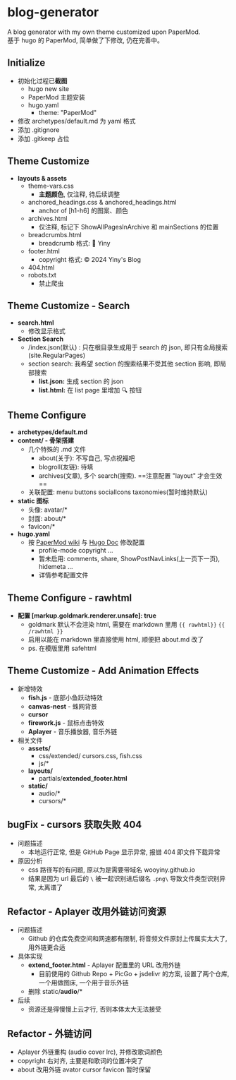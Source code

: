 # blog-generator
A blog generator with my own theme customized upon PaperMod.  
基于 hugo 的 PaperMod, 简单做了下修改, 仍在完善中。

## Initialize
- 初始化过程已**截图**
    - hugo new site
    - PaperMod 主题安装
    - hugo.yaml
        - theme: "PaperMod"
- 修改 archetypes/default.md 为 yaml 格式
- 添加 .gitignore
- 添加 .gitkeep 占位

## Theme Customize
- **layouts & assets**
    - theme-vars.css
        - **主题颜色**, 仅注释, 待后续调整
    - anchored_headings.css & anchored_headings.html
        - anchor of [h1-h6] 的图案、颜色
    - archives.html
        - 仅注释, 标记下 ShowAllPagesInArchive 和 mainSections 的位置
    - breadcrumbs.html
        - breadcrumb 格式: 🔖 Yiny
    - footer.html
        - copyright 格式: © 2024 Yiny's Blog
    - 404.html
    - robots.txt
        - 禁止爬虫

## Theme Customize - Search
- **search.html**
    - 修改显示格式
- **Section Search**
    - /index.json(默认) : 只在根目录生成用于 search 的 json, 即只有全局搜索(site.RegularPages)
    - section search: 我希望 section 的搜索结果不受其他 section 影响, 即局部搜索
        - **list.json:** 生成 section 的 json
        - **list.html:** 在 list page 里增加 🔍 按钮

## Theme Configure
- **archetypes/default.md**
- **content/ - 骨架搭建**
    - 几个特殊的 .md 文件
        - about(关于): 不写自己, 写点祝福吧
        - blogroll(友链): 待填
        - archives(文章), 多个 search(搜索). ==注意配置 "layout" 才会生效==
    - 关联配置: menu buttons socialIcons taxonomies(暂时维持默认)
- **static 图标**
    - 头像: avatar/*
    - 封面: about/*
    - favicon/*
- **hugo.yaml**
    - 按 [PaperMod wiki](https://github.com/adityatelange/hugo-PaperMod/wiki/) 与 [Hugo Doc](https://gohugo.io/getting-started/configuration/) 修改配置
        - profile-mode copyright ...
        - 暂未启用: comments, share, ShowPostNavLinks(上一页下一页), hidemeta ...
        - 详情参考配置文件

## Theme Configure - rawhtml
- **配置 [markup.goldmark.renderer.unsafe]: true**
    - goldmark 默认不会渲染 html, 需要在 markdown 里用 `{{ rawhtml}}` `{{ /rawhtml }}`
    - 启用以能在 markdown 里直接使用 html, 顺便把 about.md 改了
    - ps. 在模版里用 safehtml

## Theme Customize - Add Animation Effects
- 新增特效
    - **fish.js** - 底部小鱼跃动特效
    - **canvas-nest** - 蛛网背景
    - **cursor**
    - **firework.js** - 鼠标点击特效
    - **Aplayer** - 音乐播放器, 音乐外链
- 相关文件
    - **assets/**
        - css/extended/
            cursors.css, fish.css
        - js/*
    - **layouts/**
        - partials/**extended_footer.html**
    - **static/**
        - audio/*
        - cursors/*

## bugFix - cursors 获取失败 404
- 问题描述
    - 本地运行正常, 但是 GitHub Page 显示异常, 报错 404 即文件下载异常
- 原因分析
    - css 路径写的有问题, 原以为是需要带域名 wooyiny.github.io
    - 结果是因为 url 最后的  `\` 被一起识别进后缀名 `.png\` 导致文件类型识别异常, 太离谱了

## Refactor - Aplayer 改用外链访问资源
- 问题描述
    - Github 的仓库免费空间和网速都有限制,  将音频文件原封上传属实太大了, 用外链更合适
- 具体实现
    -  **extend_footer.html** - Aplayer 配置里的 URL 改用外链
        - 目前使用的 Github Repo + PicGo + jsdelivr 的方案, 设置了两个仓库, 一个用做图床, 一个用于音乐外链
    - 删除 static/**audio**/*
- 后续
    - 资源还是得慢慢上云才行, 否则本体太大无法接受

## Refactor - 外链访问
- Aplayer 外链重构 (audio cover lrc), 并修改歌词颜色
- copyright 右对齐, 主要是和歌词的位置冲突了
- about 改用外链 avator cursor favicon 暂时保留